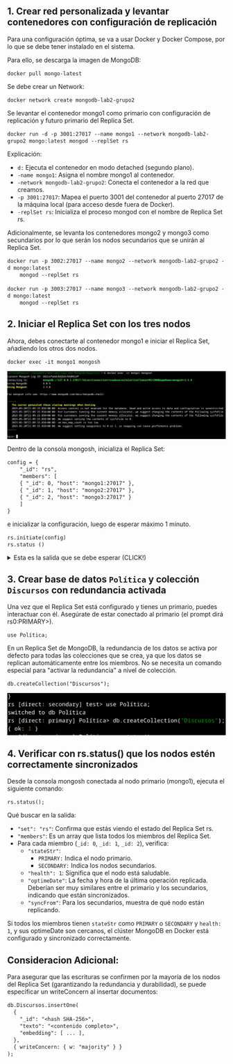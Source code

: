 
## 1. Crear red personalizada y levantar contenedores con configuración de replicación
Para una configuración óptima, se va a usar Docker y Docker Compose, por lo que se debe tener instalado en el sistema. 

Para ello, se descarga la imagen de MongoDB:

```
docker pull mongo-latest
```

Se debe crear un Network:

```
docker network create mongodb-lab2-grupo2
```

Se levantar el contenedor mongo1 como primario con configuración de replicación y futuro primario del Replica Set. 

```
docker run -d -p 3001:27017 --name mongo1 --network mongodb-lab2-grupo2 mongo:latest mongod --replSet rs
```

Explicación:
- `d:` Ejecuta el contenedor en modo detached (segundo plano).
- `-name mongo1`: Asigna el nombre mongo1 al contenedor.
- `-network mongodb-lab2-grupo2`: Conecta el contenedor a la red que creamos.
- `-p 3001:27017`: Mapea el puerto 3001 del contenedor al puerto 27017 de la máquina local (para acceso desde fuera de Docker).
- `-replSet rs`: Inicializa el proceso mongod con el nombre de Replica Set rs.


Adicionalmente, se levanta los contenedores mongo2 y mongo3 como secundarios por lo que serán los nodos secundarios que se unirán al Replica Set.

```
docker run -p 3002:27017 --name mongo2 --network mongodb-lab2-grupo2 -d mongo:latest
    mongod --replSet rs

docker run -p 3003:27017 --name mongo3 --network mongodb-lab2-grupo2 -d mongo:latest
    mongod --replSet rs
```


## 2. Iniciar el Replica Set con los tres nodos

Ahora, debes conectarte al contenedor mongo1 e iniciar el Replica Set, añadiendo los otros dos nodos.

```
docker exec -it mongo1 mongosh
```

<p align="center">
<img src="https://github.com/IAlfaro404/lab2-BDA-MongoDB/blob/main/Requisito%20%231/SalidaTerminalInstalacionManual1.png?raw=true" alt="Este debe ser el resultado, 1." style="display: block; margin: 0 auto;"/></p>

Dentro de la consola mongosh, inicializa el Replica Set:

```
config = {
    "_id": "rs",
    "members": [
    { "_id": 0, "host": "mongo1:27017" },
    { "_id": 1, "host": "mongo2:27017" },
    { "_id": 2, "host": "mongo3:27017" }
    ]
}
```


e inicializar la configuración, luego de esperar máximo 1 minuto.
```
rs.initiate(config)
rs.status ()
```

<details>
  <summary>Esta es la salida que se debe esperar (CLICK!)</summary>

```
rs [direct: secondary] test> rs.status ()
{
  set: 'rs',
  date: ISODate('2025-05-20T21:10:59.725Z'),
  myState: 2,
  term: Long('0'),
  syncSourceHost: '',
  syncSourceId: -1,
  heartbeatIntervalMillis: Long('2000'),
  majorityVoteCount: 2,
  writeMajorityCount: 2,
  votingMembersCount: 3,
  writableVotingMembersCount: 3,
  optimes: {
    lastCommittedOpTime: { ts: Timestamp({ t: 1747775455, i: 1 }), t: Long('-1') },
    lastCommittedWallTime: ISODate('2025-05-20T21:10:55.052Z'),
    readConcernMajorityOpTime: { ts: Timestamp({ t: 1747775455, i: 1 }), t: Long('-1') },
    appliedOpTime: { ts: Timestamp({ t: 1747775455, i: 1 }), t: Long('-1') },
    durableOpTime: { ts: Timestamp({ t: 1747775455, i: 1 }), t: Long('-1') },
    writtenOpTime: { ts: Timestamp({ t: 1747775455, i: 1 }), t: Long('-1') },
    lastAppliedWallTime: ISODate('2025-05-20T21:10:55.052Z'),
    lastDurableWallTime: ISODate('2025-05-20T21:10:55.052Z'),
    lastWrittenWallTime: ISODate('2025-05-20T21:10:55.052Z')
  },
  lastStableRecoveryTimestamp: Timestamp({ t: 1747775455, i: 1 }),
  members: [
    {
      _id: 0,
      name: 'mongo1:27017',
      health: 1,
      state: 2,
      stateStr: 'SECONDARY',
      uptime: 87,
      optime: { ts: Timestamp({ t: 1747775455, i: 1 }), t: Long('-1') },
      optimeDate: ISODate('2025-05-20T21:10:55.000Z'),
      optimeWritten: { ts: Timestamp({ t: 1747775455, i: 1 }), t: Long('-1') },
      optimeWrittenDate: ISODate('2025-05-20T21:10:55.000Z'),
      lastAppliedWallTime: ISODate('2025-05-20T21:10:55.052Z'),
      lastDurableWallTime: ISODate('2025-05-20T21:10:55.052Z'),
      lastWrittenWallTime: ISODate('2025-05-20T21:10:55.052Z'),
      syncSourceHost: '',
      syncSourceId: -1,
      infoMessage: '',
      configVersion: 1,
      configTerm: 0,
      self: true,
      lastHeartbeatMessage: ''
    },
    {
      _id: 1,
      name: 'mongo2:27017',
      health: 1,
      state: 2,
      stateStr: 'SECONDARY',
      uptime: 4,
      optime: { ts: Timestamp({ t: 1747775455, i: 1 }), t: Long('-1') },
      optimeDurable: { ts: Timestamp({ t: 1747775455, i: 1 }), t: Long('-1') },
      optimeWritten: { ts: Timestamp({ t: 1747775455, i: 1 }), t: Long('-1') },
      optimeDate: ISODate('2025-05-20T21:10:55.000Z'),
      optimeDurableDate: ISODate('2025-05-20T21:10:55.000Z'),
      optimeWrittenDate: ISODate('2025-05-20T21:10:55.000Z'),
      lastAppliedWallTime: ISODate('2025-05-20T21:10:55.052Z'),
      lastDurableWallTime: ISODate('2025-05-20T21:10:55.052Z'),
      lastWrittenWallTime: ISODate('2025-05-20T21:10:55.052Z'),
      lastHeartbeat: ISODate('2025-05-20T21:10:59.612Z'),
      lastHeartbeatRecv: ISODate('2025-05-20T21:10:59.308Z'),
      pingMs: Long('0'),
      lastHeartbeatMessage: '',
      syncSourceHost: '',
      syncSourceId: -1,
      infoMessage: '',
      configVersion: 1,
      configTerm: 0
    },
    {
      _id: 2,
      name: 'mongo3:27017',
      health: 1,
      state: 2,
      stateStr: 'SECONDARY',
      uptime: 4,
      optime: { ts: Timestamp({ t: 1747775455, i: 1 }), t: Long('-1') },
      optimeDurable: { ts: Timestamp({ t: 1747775455, i: 1 }), t: Long('-1') },
      optimeWritten: { ts: Timestamp({ t: 1747775455, i: 1 }), t: Long('-1') },
      optimeDate: ISODate('2025-05-20T21:10:55.000Z'),
      optimeDurableDate: ISODate('2025-05-20T21:10:55.000Z'),
      optimeWrittenDate: ISODate('2025-05-20T21:10:55.000Z'),
      lastAppliedWallTime: ISODate('2025-05-20T21:10:55.052Z'),
      lastDurableWallTime: ISODate('2025-05-20T21:10:55.052Z'),
      lastWrittenWallTime: ISODate('2025-05-20T21:10:55.052Z'),
      lastHeartbeat: ISODate('2025-05-20T21:10:59.611Z'),
      lastHeartbeatRecv: ISODate('2025-05-20T21:10:59.333Z'),
      pingMs: Long('0'),
      lastHeartbeatMessage: '',
      syncSourceHost: '',
      syncSourceId: -1,
      infoMessage: '',
      configVersion: 1,
      configTerm: 0
    }
  ],
  ok: 1,
  '$clusterTime': {
    clusterTime: Timestamp({ t: 1747775455, i: 1 }),
    signature: {
      hash: Binary.createFromBase64('AAAAAAAAAAAAAAAAAAAAAAAAAAA=', 0),
      keyId: Long('0')
    }
  },
  operationTime: Timestamp({ t: 1747775455, i: 1 })
}
rs [direct: secondary] test> 
```
</details>


## 3. Crear base de datos `Política` y colección `Discursos` con redundancia activada

Una vez que el Replica Set está configurado y tienes un primario, puedes interactuar con él. Asegúrate de estar conectado al primario (el prompt dirá rs0:PRIMARY>).

```
use Política;
```

En un Replica Set de MongoDB, la redundancia de los datos se activa por defecto para todas las colecciones que se crea, ya que los datos se replican automáticamente entre los miembros. No se necesita un comando especial para "activar la redundancia" a nivel de colección.

```
db.createCollection("Discursos");
```
<p align="center">
<img src="https://github.com/IAlfaro404/lab2-BDA-MongoDB/blob/main/Requisito%20%231/SalidaTerminalInstalacionManual2.png?raw=true" alt="Este debe ser el resultado, 1." style="display: block; margin: 0 auto;"/></p>

## 4. Verificar con rs.status() que los nodos estén correctamente sincronizados

Desde la consola mongosh conectada al nodo primario (mongo1), ejecuta el siguiente comando:

```
rs.status();
```

Qué buscar en la salida:

- `"set": "rs"`: Confirma que estás viendo el estado del Replica Set rs.
- `"members"`: Es un array que lista todos los miembros del Replica Set.
- Para cada miembro (`_id: 0`, `_id: 1`, `_id: 2`), verifica:
    - `"stateStr"`:
        - `PRIMARY:` Indica el nodo primario.
        - `SECONDARY:` Indica los nodos secundarios.
    - `"health": 1`: Significa que el nodo está saludable.
    - `"optimeDate"`: La fecha y hora de la última operación replicada. Deberían ser muy similares entre el primario y los secundarios, indicando que están sincronizados.
    - `"syncFrom"`: Para los secundarios, muestra de qué nodo están replicando.

Si todos los miembros tienen `stateStr` como `PRIMARY` o `SECONDARY` y `health: 1`, y sus optimeDate son cercanos, el clúster MongoDB en Docker está configurado y sincronizado correctamente.



## Consideracion Adicional:
Para asegurar que las escrituras se confirmen por la mayoría de los nodos del Replica Set (garantizando la redundancia y durabilidad), se puede especificar un writeConcern al insertar documentos:

```
db.Discursos.insertOne(
  {
    "_id": "<hash SHA-256>",
    "texto": "<contenido completo>",
    "embedding": [ ... ],
  },
  { writeConcern: { w: "majority" } }
);
